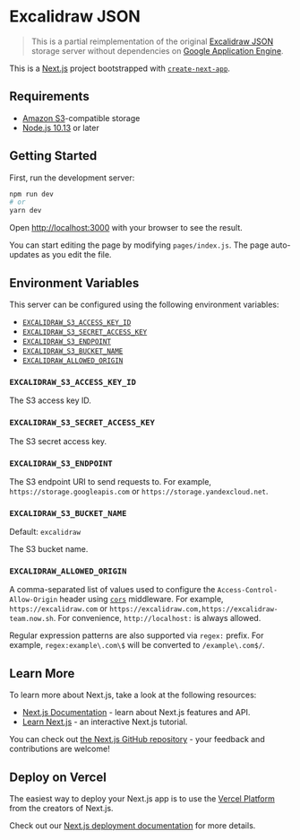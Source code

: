 # Excalidraw JSON

> This is a partial reimplementation of the original [Excalidraw JSON](https://github.com/excalidraw/excalidraw-json) storage server without dependencies on [Google Application Engine](https://cloud.google.com/appengine).

This is a [Next.js](https://nextjs.org/) project bootstrapped with [`create-next-app`](https://github.com/vercel/next.js/tree/canary/packages/create-next-app).

## Requirements

- [Amazon S3](https://aws.amazon.com/s3/)-compatible storage
- [Node.js 10.13](https://nodejs.org/) or later

## Getting Started

First, run the development server:

```bash
npm run dev
# or
yarn dev
```

Open [http://localhost:3000](http://localhost:3000) with your browser to see the result.

You can start editing the page by modifying `pages/index.js`. The page auto-updates as you edit the file.

## Environment Variables

This server can be configured using the following environment variables:

- [`EXCALIDRAW_S3_ACCESS_KEY_ID`](#EXCALIDRAW_S3_ACCESS_KEY_ID)
- [`EXCALIDRAW_S3_SECRET_ACCESS_KEY`](#EXCALIDRAW_S3_SECRET_ACCESS_KEY)
- [`EXCALIDRAW_S3_ENDPOINT`](#EXCALIDRAW_S3_ENDPOINT)
- [`EXCALIDRAW_S3_BUCKET_NAME`](#EXCALIDRAW_S3_BUCKET_NAME)
- [`EXCALIDRAW_ALLOWED_ORIGIN`](#EXCALIDRAW_ALLOWED_ORIGIN)

### `EXCALIDRAW_S3_ACCESS_KEY_ID`

The S3 access key ID.

### `EXCALIDRAW_S3_SECRET_ACCESS_KEY`

The S3 secret access key.

### `EXCALIDRAW_S3_ENDPOINT`

The S3 endpoint URI to send requests to. For example, `https://storage.googleapis.com` or `https://storage.yandexcloud.net`.

### `EXCALIDRAW_S3_BUCKET_NAME`

Default: `excalidraw`

The S3 bucket name.

### `EXCALIDRAW_ALLOWED_ORIGIN`

A comma-separated list of values used to configure the `Access-Control-Allow-Origin` header using [`cors`](https://github.com/expressjs/cors) middleware. For example, `https://excalidraw.com` or `https://excalidraw.com,https://excalidraw-team.now.sh`. For convenience, `http://localhost:` is always allowed.

Regular expression patterns are also supported via `regex:` prefix. For example, `regex:example\.com\$` will be converted to `/example\.com$/`.

## Learn More

To learn more about Next.js, take a look at the following resources:

- [Next.js Documentation](https://nextjs.org/docs) - learn about Next.js features and API.
- [Learn Next.js](https://nextjs.org/learn) - an interactive Next.js tutorial.

You can check out [the Next.js GitHub repository](https://github.com/vercel/next.js/) - your feedback and contributions are welcome!

## Deploy on Vercel

The easiest way to deploy your Next.js app is to use the [Vercel Platform](https://vercel.com/import?utm_medium=default-template&filter=next.js&utm_source=create-next-app&utm_campaign=create-next-app-readme) from the creators of Next.js.

Check out our [Next.js deployment documentation](https://nextjs.org/docs/deployment) for more details.
